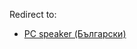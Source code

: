 Redirect to:

*   [PC speaker (Български)](/index.php/PC_speaker_(%D0%91%D1%8A%D0%BB%D0%B3%D0%B0%D1%80%D1%81%D0%BA%D0%B8) "PC speaker (Български)")
